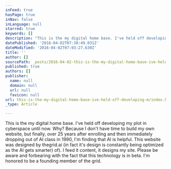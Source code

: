 ```yaml
---
inFeed: true
hasPage: true
inNav: false
inLanguage: null
starred: true
keywords: []
description: "This is the my digital home base. I've held off developing my plot in cyberspace until now. Why? Because finally, over 25 years after enrolling and then immediately dropping out of AI class in 1990, AI is helpful and has designed (in fact is actively optimizing the design of) this website courtesy of thegrid.ai. This technology is ongoing beta and I'm honored to be a founding member of the grid."
datePublished: '2016-04-02T07:30:49.031Z'
dateModified: '2016-04-02T07:03:27.630Z'
title: ''
author: []
sourcePath: _posts/2016-04-02-this-is-the-my-digital-home-base-ive-held-off-developing-m.md
published: true
authors: []
publisher:
  name: null
  domain: null
  url: null
  favicon: null
url: this-is-the-my-digital-home-base-ive-held-off-developing-m/index.html
_type: Article

---
```

This is the my digital home base. I've held off developing my plot in cyberspace until now. Why? Because I don't have time to build my own website, but finally, over 25 years after enrolling and then immediately dropping out of AI class in 1990, I'm finding that AI is helpful. This website was designed by thegrid.ai (in fact it's design is constantly being optimized as the AI gets smarter) of). I feed it content, it designs my site. Please be aware and forbearing with the fact that this technology is in beta. I'm honored to be a founding member of the grid.